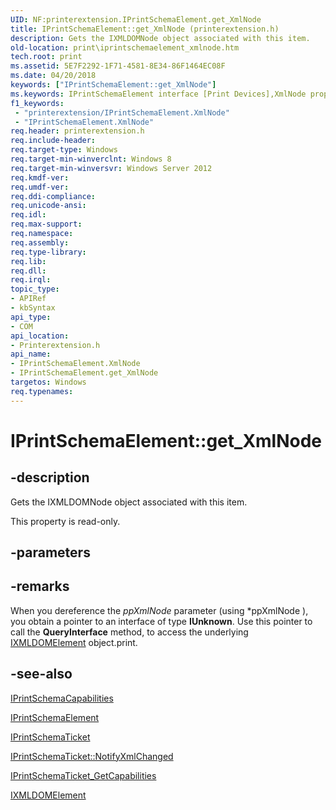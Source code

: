 ```yaml
---
UID: NF:printerextension.IPrintSchemaElement.get_XmlNode
title: IPrintSchemaElement::get_XmlNode (printerextension.h)
description: Gets the IXMLDOMNode object associated with this item.
old-location: print\iprintschemaelement_xmlnode.htm
tech.root: print
ms.assetid: 5E7F2292-1F71-4581-8E34-86F1464EC08F
ms.date: 04/20/2018
keywords: ["IPrintSchemaElement::get_XmlNode"]
ms.keywords: IPrintSchemaElement interface [Print Devices],XmlNode property, IPrintSchemaElement.XmlNode, IPrintSchemaElement.get_XmlNode, IPrintSchemaElement::XmlNode, IPrintSchemaElement::get_XmlNode, XmlNode property [Print Devices], XmlNode property [Print Devices],IPrintSchemaElement interface, get_XmlNode, print.iprintschemaelement_xmlnode, printerextension/IPrintSchemaElement::XmlNode, printerextension/IPrintSchemaElement::get_XmlNode
f1_keywords:
 - "printerextension/IPrintSchemaElement.XmlNode"
 - "IPrintSchemaElement.XmlNode"
req.header: printerextension.h
req.include-header: 
req.target-type: Windows
req.target-min-winverclnt: Windows 8
req.target-min-winversvr: Windows Server 2012
req.kmdf-ver: 
req.umdf-ver: 
req.ddi-compliance: 
req.unicode-ansi: 
req.idl: 
req.max-support: 
req.namespace: 
req.assembly: 
req.type-library: 
req.lib: 
req.dll: 
req.irql: 
topic_type:
- APIRef
- kbSyntax
api_type:
- COM
api_location:
- Printerextension.h
api_name:
- IPrintSchemaElement.XmlNode
- IPrintSchemaElement.get_XmlNode
targetos: Windows
req.typenames: 
---
```


# IPrintSchemaElement::get_XmlNode


## -description


Gets the IXMLDOMNode object associated with this item.

This property is read-only.


## -parameters


## -remarks



When you dereference the <i>ppXmlNode</i> parameter (using *ppXmlNode ), you obtain a pointer to an interface of type <b>IUnknown</b>. Use this pointer to  call the <b>QueryInterface</b> method, to access the underlying <a href="https://docs.microsoft.com/previous-versions/windows/desktop/ms760248(v=vs.85)">IXMLDOMElement</a> object.print.




## -see-also




<a href="https://docs.microsoft.com/windows-hardware/drivers/ddi/printerextension/nn-printerextension-iprintschemacapabilities">IPrintSchemaCapabilities</a>



<a href="https://docs.microsoft.com/windows-hardware/drivers/ddi/printerextension/nn-printerextension-iprintschemaelement">IPrintSchemaElement</a>



<a href="https://docs.microsoft.com/windows-hardware/drivers/ddi/printerextension/nn-printerextension-iprintschematicket">IPrintSchemaTicket</a>



<a href="https://docs.microsoft.com/windows-hardware/drivers/ddi/printerextension/nf-printerextension-iprintschematicket-notifyxmlchanged">IPrintSchemaTicket::NotifyXmlChanged</a>



<a href="https://docs.microsoft.com/windows-hardware/drivers/ddi/printerextension/nf-printerextension-iprintschematicket-getcapabilities">IPrintSchemaTicket_GetCapabilities</a>



<a href="https://docs.microsoft.com/previous-versions/windows/desktop/ms760248(v=vs.85)">IXMLDOMElement</a>
 

 

